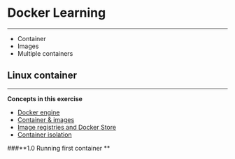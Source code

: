 # Docker Learning
-------------------------------------------
- Container
- Images
- Multiple containers

## Linux container
-------------------------------------------
**Concepts in this exercise**
* [Docker engine](#docker-engine)
* [Container & images](#container-images)
* [Image registries and Docker Store](#Dockerhub)
* [Container isolation](#container-isolation)

###**1.0 Running first container **


